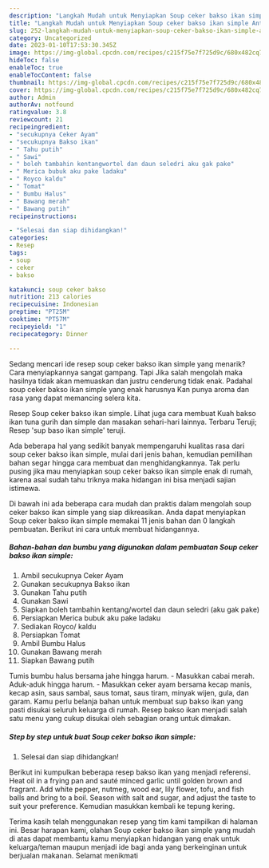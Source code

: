 ```yaml
---
description: "Langkah Mudah untuk Menyiapkan Soup ceker bakso ikan simple Anti Gagal"
title: "Langkah Mudah untuk Menyiapkan Soup ceker bakso ikan simple Anti Gagal"
slug: 252-langkah-mudah-untuk-menyiapkan-soup-ceker-bakso-ikan-simple-anti-gagal
category: Uncategorized
date: 2023-01-10T17:53:30.345Z
image: https://img-global.cpcdn.com/recipes/c215f75e7f725d9c/680x482cq70/soup-ceker-bakso-ikan-simple-foto-resep-utama.jpg
hideToc: false
enableToc: true
enableTocContent: false
thumbnail: https://img-global.cpcdn.com/recipes/c215f75e7f725d9c/680x482cq70/soup-ceker-bakso-ikan-simple-foto-resep-utama.jpg
cover: https://img-global.cpcdn.com/recipes/c215f75e7f725d9c/680x482cq70/soup-ceker-bakso-ikan-simple-foto-resep-utama.jpg
author: Admin
authorAv: notfound
ratingvalue: 3.8
reviewcount: 21
recipeingredient:
- "secukupnya Ceker Ayam"
- "secukupnya Bakso ikan"
- " Tahu putih"
- " Sawi"
- " boleh tambahin kentangwortel dan daun seledri aku gak pake"
- " Merica bubuk aku pake ladaku"
- " Royco kaldu"
- " Tomat"
- " Bumbu Halus"
- " Bawang merah"
- " Bawang putih"
recipeinstructions:

- "Selesai dan siap dihidangkan!"
categories:
- Resep
tags:
- soup
- ceker
- bakso

katakunci: soup ceker bakso 
nutrition: 213 calories
recipecuisine: Indonesian
preptime: "PT25M"
cooktime: "PT57M"
recipeyield: "1"
recipecategory: Dinner

---
```



Sedang mencari ide resep soup ceker bakso ikan simple yang menarik? Cara menyiapkannya sangat gampang. Tapi Jika salah mengolah maka hasilnya tidak akan memuaskan dan justru cenderung tidak enak. Padahal soup ceker bakso ikan simple yang enak harusnya Kan punya aroma dan rasa yang dapat memancing selera kita.


Resep Soup ceker bakso ikan simple. Lihat juga cara membuat Kuah bakso ikan tuna gurih dan simple dan masakan sehari-hari lainnya. Terbaru Teruji; Resep &#39;sup baso ikan simple&#39; teruji.

Ada beberapa hal yang sedikit banyak mempengaruhi kualitas rasa dari soup ceker bakso ikan simple, mulai dari jenis bahan, kemudian pemilihan bahan segar hingga cara membuat dan menghidangkannya. Tak perlu pusing jika mau menyiapkan soup ceker bakso ikan simple enak di rumah, karena asal sudah tahu triknya maka hidangan ini bisa menjadi sajian istimewa.


Di bawah ini ada beberapa cara mudah dan praktis dalam mengolah soup ceker bakso ikan simple yang siap dikreasikan. Anda dapat menyiapkan Soup ceker bakso ikan simple memakai 11 jenis bahan dan 0 langkah pembuatan. Berikut ini cara untuk membuat hidangannya.

<!--inarticleads1-->

##### Bahan-bahan dan bumbu yang digunakan dalam pembuatan Soup ceker bakso ikan simple:

1. Ambil secukupnya Ceker Ayam
1. Gunakan secukupnya Bakso ikan
1. Gunakan  Tahu putih
1. Gunakan  Sawi
1. Siapkan  boleh tambahin kentang/wortel dan daun seledri (aku gak pake)
1. Persiapkan  Merica bubuk aku pake ladaku
1. Sediakan  Royco/ kaldu
1. Persiapkan  Tomat
1. Ambil  Bumbu Halus
1. Gunakan  Bawang merah
1. Siapkan  Bawang putih


Tumis bumbu halus bersama jahe hingga harum. - Masukkan cabai merah. Aduk-aduk hingga harum. - Masukkan ceker ayam bersama kecap manis, kecap asin, saus sambal, saus tomat, saus tiram, minyak wijen, gula, dan garam. Kamu perlu belanja bahan untuk membuat sup bakso ikan yang pasti disukai seluruh keluarga di rumah. Resep bakso ikan menjadi salah satu menu yang cukup disukai oleh sebagian orang untuk dimakan. 

<!--inarticleads2-->

##### Step by step untuk buat Soup ceker bakso ikan simple:


1. Selesai dan siap dihidangkan!

Berikut ini kumpulkan beberapa resep bakso ikan yang menjadi referensi. Heat oil in a frying pan and sauté minced garlic until golden brown and fragrant. Add white pepper, nutmeg, wood ear, lily flower, tofu, and fish balls and bring to a boil. Season with salt and sugar, and adjust the taste to suit your preference. Kemudian masukkan kembali ke tepung kering. 

Terima kasih telah menggunakan resep yang tim kami tampilkan di halaman ini. Besar harapan kami, olahan Soup ceker bakso ikan simple yang mudah di atas dapat membantu kamu menyiapkan hidangan yang enak untuk keluarga/teman maupun menjadi ide bagi anda yang berkeinginan untuk berjualan makanan. Selamat menikmati
